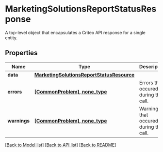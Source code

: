 # MarketingSolutionsReportStatusResponse

A top-level object that encapsulates a Criteo API response for a single entity.

## Properties
Name | Type | Description | Notes
------------ | ------------- | ------------- | -------------
**data** | [**MarketingSolutionsReportStatusResource**](MarketingSolutionsReportStatusResource.md) |  | [optional] 
**errors** | [**[CommonProblem], none_type**](CommonProblem.md) | Errors that occured during this call. | [optional] [readonly] 
**warnings** | [**[CommonProblem], none_type**](CommonProblem.md) | Warnings that occured during this call. | [optional] [readonly] 

[[Back to Model list]](../README.md#documentation-for-models) [[Back to API list]](../README.md#documentation-for-api-endpoints) [[Back to README]](../README.md)


